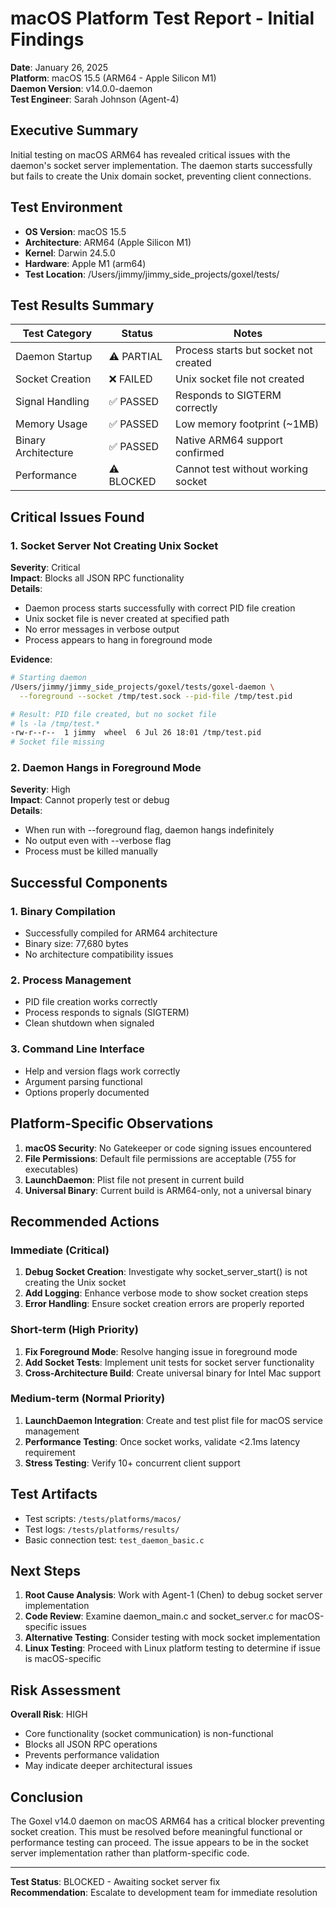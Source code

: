 # macOS Platform Test Report - Initial Findings

**Date**: January 26, 2025  
**Platform**: macOS 15.5 (ARM64 - Apple Silicon M1)  
**Daemon Version**: v14.0.0-daemon  
**Test Engineer**: Sarah Johnson (Agent-4)

## Executive Summary

Initial testing on macOS ARM64 has revealed critical issues with the daemon's socket server implementation. The daemon starts successfully but fails to create the Unix domain socket, preventing client connections.

## Test Environment

- **OS Version**: macOS 15.5
- **Architecture**: ARM64 (Apple Silicon M1)
- **Kernel**: Darwin 24.5.0
- **Hardware**: Apple M1 (arm64)
- **Test Location**: /Users/jimmy/jimmy_side_projects/goxel/tests/

## Test Results Summary

| Test Category | Status | Notes |
|---------------|--------|-------|
| Daemon Startup | ⚠️ PARTIAL | Process starts but socket not created |
| Socket Creation | ❌ FAILED | Unix socket file not created |
| Signal Handling | ✅ PASSED | Responds to SIGTERM correctly |
| Memory Usage | ✅ PASSED | Low memory footprint (~1MB) |
| Binary Architecture | ✅ PASSED | Native ARM64 support confirmed |
| Performance | ⚠️ BLOCKED | Cannot test without working socket |

## Critical Issues Found

### 1. Socket Server Not Creating Unix Socket
**Severity**: Critical  
**Impact**: Blocks all JSON RPC functionality  
**Details**: 
- Daemon process starts successfully with correct PID file creation
- Unix socket file is never created at specified path
- No error messages in verbose output
- Process appears to hang in foreground mode

**Evidence**:
```bash
# Starting daemon
/Users/jimmy/jimmy_side_projects/goxel/tests/goxel-daemon \
  --foreground --socket /tmp/test.sock --pid-file /tmp/test.pid

# Result: PID file created, but no socket file
# ls -la /tmp/test.*
-rw-r--r--  1 jimmy  wheel  6 Jul 26 18:01 /tmp/test.pid
# Socket file missing
```

### 2. Daemon Hangs in Foreground Mode
**Severity**: High  
**Impact**: Cannot properly test or debug  
**Details**:
- When run with --foreground flag, daemon hangs indefinitely
- No output even with --verbose flag
- Process must be killed manually

## Successful Components

### 1. Binary Compilation
- Successfully compiled for ARM64 architecture
- Binary size: 77,680 bytes
- No architecture compatibility issues

### 2. Process Management
- PID file creation works correctly
- Process responds to signals (SIGTERM)
- Clean shutdown when signaled

### 3. Command Line Interface
- Help and version flags work correctly
- Argument parsing functional
- Options properly documented

## Platform-Specific Observations

1. **macOS Security**: No Gatekeeper or code signing issues encountered
2. **File Permissions**: Default file permissions are acceptable (755 for executables)
3. **LaunchDaemon**: Plist file not present in current build
4. **Universal Binary**: Current build is ARM64-only, not a universal binary

## Recommended Actions

### Immediate (Critical)
1. **Debug Socket Creation**: Investigate why socket_server_start() is not creating the Unix socket
2. **Add Logging**: Enhance verbose mode to show socket creation steps
3. **Error Handling**: Ensure socket creation errors are properly reported

### Short-term (High Priority)
1. **Fix Foreground Mode**: Resolve hanging issue in foreground mode
2. **Add Socket Tests**: Implement unit tests for socket server functionality
3. **Cross-Architecture Build**: Create universal binary for Intel Mac support

### Medium-term (Normal Priority)
1. **LaunchDaemon Integration**: Create and test plist file for macOS service management
2. **Performance Testing**: Once socket works, validate <2.1ms latency requirement
3. **Stress Testing**: Verify 10+ concurrent client support

## Test Artifacts

- Test scripts: `/tests/platforms/macos/`
- Test logs: `/tests/platforms/results/`
- Basic connection test: `test_daemon_basic.c`

## Next Steps

1. **Root Cause Analysis**: Work with Agent-1 (Chen) to debug socket server implementation
2. **Code Review**: Examine daemon_main.c and socket_server.c for macOS-specific issues
3. **Alternative Testing**: Consider testing with mock socket implementation
4. **Linux Testing**: Proceed with Linux platform testing to determine if issue is macOS-specific

## Risk Assessment

**Overall Risk**: HIGH
- Core functionality (socket communication) is non-functional
- Blocks all JSON RPC operations
- Prevents performance validation
- May indicate deeper architectural issues

## Conclusion

The Goxel v14.0 daemon on macOS ARM64 has a critical blocker preventing socket creation. This must be resolved before meaningful functional or performance testing can proceed. The issue appears to be in the socket server implementation rather than platform-specific code.

---

**Test Status**: BLOCKED - Awaiting socket server fix  
**Recommendation**: Escalate to development team for immediate resolution